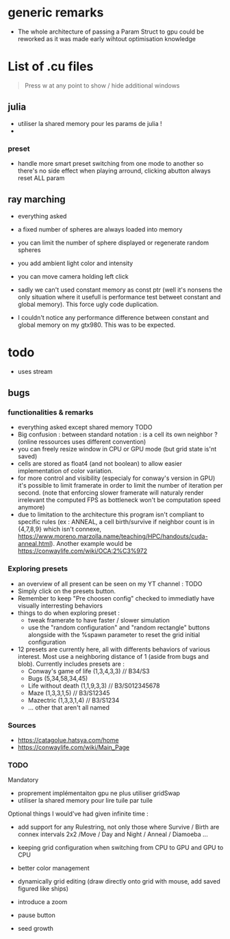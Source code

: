# generic remarks

- The whole architecture of passing a Param Struct to gpu could be reworked as it was made early wihtout optimisation knowledge


# List of .cu files

> Press w at any point to show / hide additional windows

## julia

- utiliser la shared memory pour les params de julia !
-

### preset

- handle more smart preset switching from one mode to another so there's no side effect when playing arround, clicking abutton always reset ALL param


## ray marching

- everything asked
- a fixed number of spheres are always loaded into memory
- you can limit the number of sphere displayed or regenerate random spheres
- you add ambient light color and intensity
- you can move camera holding left click

- sadly we can't used constant memory as const ptr (well it's nonsens the only situation where it usefull is performance test betweet constant and global memory). This force ugly code duplication.
- I couldn't notice any performance difference between constant and global memory  on my gtx980. This was to be expected.

# todo

- uses stream

## bugs 

### functionalities & remarks

- everything asked except shared memory TODO
- Big confusion : between standard notation : is a cell its own neighbor ? (online ressources uses different convention)
- you can freely resize window in CPU or GPU mode (but grid state is'nt saved)
- cells are stored as float4 (and not boolean) to allow easier implementation of color variation.
- for more control and visibility (especialy for conway's version in GPU) it's possible to limit framerate in order to limit the number of iteration per second. (note that enforcing slower framerate will naturaly render irrelevant the computed FPS as bottleneck won't be computation speed anymore)
- due to limitation to the architecture this program isn't compliant to specific rules (ex : ANNEAL, a cell birth/survive if neighbor count is in {4,7,8,9} which isn't connexe, https://www.moreno.marzolla.name/teaching/HPC/handouts/cuda-anneal.html). Another example would be https://conwaylife.com/wiki/OCA:2%C3%972

### Exploring presets

- an overview of all present can be seen on my YT channel : TODO
- Simply click on the presets button. 
- Remember to keep "Pre choosen config" checked to immediatly have visually interresting behaviors
- things to do when exploring preset :
    - tweak framerate to have faster / slower simulation
    - use the "random configuration" and "random rectangle" buttons alongside with the %spawn parameter to reset the grid initial configuration
- 12 presets are currently here, all with differents behaviors of various interest. Most use a neighboring distance of 1 (aside from bugs and blob). Currently includes presets are :
    - Conway's game of life (1,3,4,3,3)  // B34/S3
    - Bugs (5,34,58,34,45)
    - Life without death (1,1,9,3,3) // B3/S012345678
    - Maze (1,3,3,1,5) // B3/S12345
    - Mazectric (1,3,3,1,4) // B3/S1234
    - ... other that aren't all named

### Sources 

- https://catagolue.hatsya.com/home 
- https://conwaylife.com/wiki/Main_Page


### TODO

Mandatory
- proprement implémentaiton gpu ne plus utiliser gridSwap
- utiliser la shared memory pour lire tuile par tuile

Optional things I would've had given infinite time :
- add support for any Rulestring, not only those where Survive / Birth are connex intervals 2x2 /Move / Day and Night / Anneal / Diamoeba ...
- keeping grid configuration when switching from CPU to GPU and GPU to CPU
- better color management
- dynamically grid editing (draw directly onto grid with mouse, add saved figured like ships)
- introduce a zoom
- pause button




- seed growth